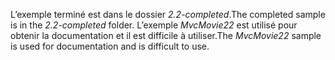 <span data-ttu-id="72d37-101">L’exemple terminé est dans le dossier *2.2-completed*.</span><span class="sxs-lookup"><span data-stu-id="72d37-101">The completed sample is in the *2.2-completed* folder.</span></span> <span data-ttu-id="72d37-102">L’exemple *MvcMovie22* est utilisé pour obtenir la documentation et il est difficile à utiliser.</span><span class="sxs-lookup"><span data-stu-id="72d37-102">The *MvcMovie22* sample is used for documentation and is difficult to use.</span></span>